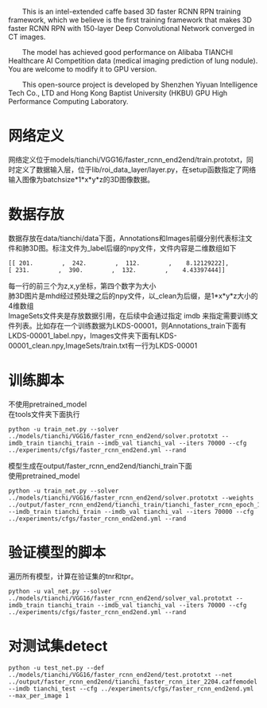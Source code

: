 &emsp;&emsp;This is an intel-extended caffe based 3D faster RCNN RPN training framework, which we believe is the first training framework that makes 3D faster RCNN RPN with 150-layer Deep Convolutional Network converged in CT images.  

&emsp;&emsp;The model has achieved good performance on Alibaba TIANCHI Healthcare AI Competition data (medical imaging prediction of lung nodule). You are welcome to modify it to GPU version.  

&emsp;&emsp;This open-source project is developed by Shenzhen Yiyuan Intelligence Tech Co., LTD and Hong Kong Baptist University (HKBU) GPU High Performance Computing Laboratory.

# 网络定义
网络定义位于models/tianchi/VGG16/faster_rcnn_end2end/train.prototxt，同时定义了数据输入层，位于lib/roi_data_layer/layer.py，在setup函数指定了网络输入图像为batchsize\*1\*x\*y\*z的3D图像数据。
# 数据存放
数据存放在data/tianchi/data下面，Annotations和Images前缀分别代表标注文件和肺3D图。标注文件为_label后缀的npy文件，文件内容是二维数组如下
```
[[ 201.        ,  242.        ,  112.        ,    8.12129222],
[ 231.        ,  390.        ,  132.        ,    4.43397444]]
```
每一行的前三个为z,x,y坐标，第四个数字为大小<br>
肺3D图片是mhd经过预处理之后的npy文件，以_clean为后缀，是1\*x\*y\*z大小的4维数组<br>
ImageSets文件夹是存放数据引用，在后续中会通过指定 imdb 来指定需要训练文件列表。比如存在一个训练数据为LKDS-00001，则Annotations_train下面有LKDS-00001_label.npy，Images文件夹下面有LKDS-00001_clean.npy,ImageSets/train.txt有一行为LKDS-00001

# 训练脚本
不使用pretrained_model<br>
在tools文件夹下面执行
```
python -u train_net.py --solver ../models/tianchi/VGG16/faster_rcnn_end2end/solver.prototxt --imdb_train tianchi_train --imdb_val tianchi_val --iters 70000 --cfg ../experiments/cfgs/faster_rcnn_end2end.yml --rand
```
模型生成在output/faster_rcnn_end2end/tianchi_train下面<br>
使用pretrained_model
```
python -u train_net.py --solver ../models/tianchi/VGG16/faster_rcnn_end2end/solver.prototxt --weights ../output/faster_rcnn_end2end/tianchi_train/tianchi_faster_rcnn_epoch_1083.caffemodel --imdb_train tianchi_train --imdb_val tianchi_val --iters 70000 --cfg ../experiments/cfgs/faster_rcnn_end2end.yml --rand
```
# 验证模型的脚本
遍历所有模型，计算在验证集的tnr和tpr。
```
python -u val_net.py --solver ../models/tianchi/VGG16/faster_rcnn_end2end/solver_val.prototxt --imdb_train tianchi_train --imdb_val tianchi_val --iters 70000 --cfg ../experiments/cfgs/faster_rcnn_end2end.yml --rand
```
# 对测试集detect
```
python -u test_net.py --def ../models/tianchi/VGG16/faster_rcnn_end2end/test.prototxt --net ../output/faster_rcnn_end2end/tianchi_faster_rcnn_iter_2204.caffemodel --imdb tianchi_test --cfg ../experiments/cfgs/faster_rcnn_end2end.yml --max_per_image 1
```
